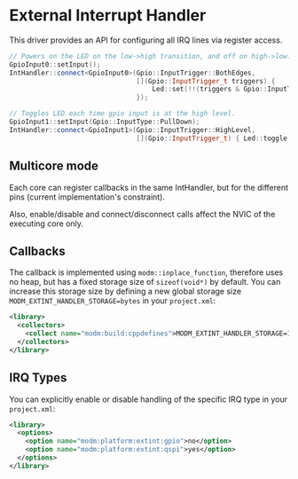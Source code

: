 # External Interrupt Handler

This driver provides an API for configuring all IRQ lines via register access.

```cpp
// Powers on the LED on the low->high transition, and off on high->low.
GpioInput0::setInput();
IntHandler::connect<GpioInput0>(Gpio::InputTrigger::BothEdges,
                                [](Gpio::InputTrigger_t triggers) {
                                    Led::set(!!(triggers & Gpio::InputTrigger::RisingEdge));
                                });

// Toggles LED each time gpio input is at the high level.
GpioInput1::setInput(Gpio::InputType::PullDown);
IntHandler::connect<GpioInput1>(Gpio::InputTrigger::HighLevel,
                                [](Gpio::InputTrigger_t) { Led::toggle(); });
```

## Multicore mode

Each core can register callbacks in the same IntHandler,
but for the different pins (current implementation's constraint).

Also, enable/disable and connect/disconnect calls
affect the NVIC of the executing core only.

## Callbacks

The callback is implemented using `modm::inplace_function`, therefore uses no
heap, but has a fixed storage size of `sizeof(void*)` by default.
You can increase this storage size by defining a new global storage size
`MODM_EXTINT_HANDLER_STORAGE=bytes` in your `project.xml`:

```xml
<library>
  <collectors>
    <collect name="modm:build:cppdefines">MODM_EXTINT_HANDLER_STORAGE=12</collect>
  </collectors>
</library>
```

## IRQ Types

You can explicitly enable or disable handling of the specific IRQ type in your `project.xml`:

```xml
<library>
  <options>
    <option name="modm:platform:extint:gpio">no</option>
    <option name="modm:platform:extint:qspi">yes</option>
  </options>
</library>
```